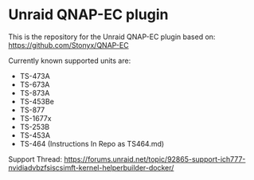 # Unraid QNAP-EC plugin

This is the repository for the Unraid QNAP-EC plugin based on: https://github.com/Stonyx/QNAP-EC

Currently known supported units are:
- TS-473A
- TS-673A
- TS-873A
- TS-453Be
- TS-877
- TS-1677x
- TS-253B
- TS-453A
- TS-464 (Instructions In Repo as TS464.md)

Support Thread: https://forums.unraid.net/topic/92865-support-ich777-nvidiadvbzfsiscsimft-kernel-helperbuilder-docker/

